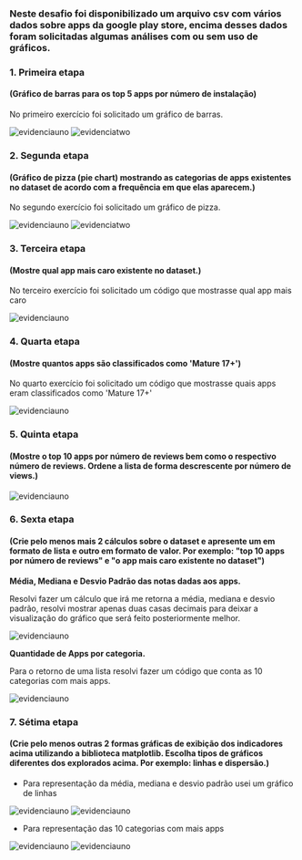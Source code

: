 ### Neste desafio foi disponibilizado um arquivo csv com vários dados sobre apps da google play store, encima desses dados foram solicitadas algumas análises com ou sem uso de gráficos.

### 1. Primeira etapa 
#### (Gráfico de barras para os top 5 apps por número de instalação)

No primeiro exercício foi solicitado um gráfico de barras.

![evidenciauno](../Evidências/Evidências_Desafio/Desafio01.png)
![evidenciatwo](../Evidências/Evidências_Desafio/Desafio02.png)

### 2. Segunda etapa 
#### (Gráfico de pizza (pie chart) mostrando as categorias de apps existentes no dataset de acordo com a frequência em que elas aparecem.)

No segundo exercício foi solicitado um gráfico de pizza.

![evidenciauno](../Evidências/Evidências_Desafio/Desafio03.png)
![evidenciatwo](../Evidências/Evidências_Desafio/Desafio04.png)

### 3. Terceira etapa 
#### (Mostre qual app mais caro existente no dataset.)

No terceiro exercício foi solicitado um código que mostrasse qual app mais caro

![evidenciauno](../Evidências/Evidências_Desafio/Desafio05.png)

### 4. Quarta etapa 
#### (Mostre quantos apps são classificados como 'Mature 17+')

No quarto exercício foi solicitado um código que mostrasse quais apps eram classificados como 'Mature 17+'

![evidenciauno](../Evidências/Evidências_Desafio/Desafio06.png)

### 5. Quinta etapa 
#### (Mostre o top 10 apps por número de reviews bem como o respectivo número de reviews. Ordene a lista de forma descrescente por número de views.)

![evidenciauno](../Evidências/Evidências_Desafio/Desafio07.png)

### 6. Sexta etapa 
#### (Crie pelo menos mais 2 cálculos sobre o dataset e apresente um em formato de lista e outro em formato de valor. Por exemplo: "top 10 apps por número de reviews" e "o app mais caro existente no dataset")

**Média, Mediana e Desvio Padrão das notas dadas aos apps.**

Resolvi fazer um cálculo que irá me retorna a média, mediana e desvio padrão, resolvi mostrar apenas duas casas decimais para deixar a visualização do gráfico que será feito posteriormente melhor.

![evidenciauno](../Evidências/Evidências_Desafio/Desafio08.png)

**Quantidade de Apps por categoria.**

Para o retorno de uma lista resolvi fazer um código que conta as 10 categorias com mais apps.

![evidenciauno](../Evidências/Evidências_Desafio/Desafio09.png)

### 7. Sétima etapa 
#### (Crie pelo menos outras 2 formas gráficas de exibição dos indicadores acima utilizando a biblioteca matplotlib. Escolha tipos de gráficos diferentes dos explorados acima. Por exemplo: linhas e dispersão.)

* Para representação da média, mediana e desvio padrão usei um gráfico de linhas

![evidenciauno](../Evidências/Evidências_Desafio/Desafio10.png)
![evidenciauno](../Evidências/Evidências_Desafio/Desafio11.png)

* Para representação das 10 categorias com mais apps

![evidenciauno](../Evidências/Evidências_Desafio/Desafio12.png)
![evidenciauno](../Evidências/Evidências_Desafio/Desafio13.png)
